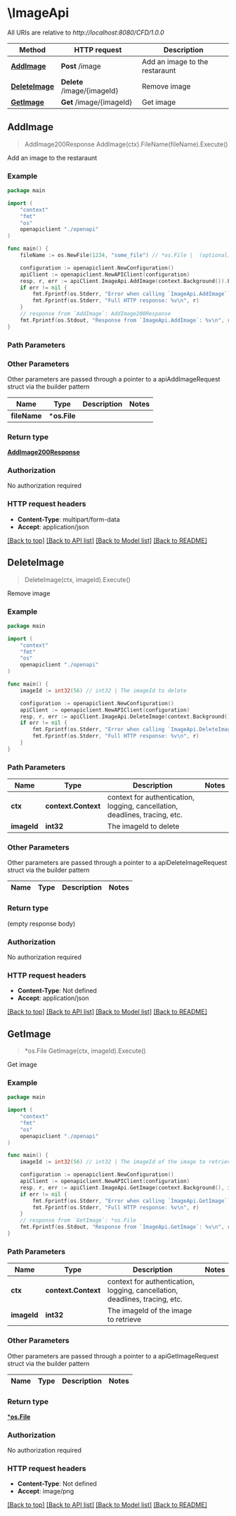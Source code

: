 # \ImageApi

All URIs are relative to *http://localhost:8080/CFD/1.0.0*

Method | HTTP request | Description
------------- | ------------- | -------------
[**AddImage**](ImageApi.md#AddImage) | **Post** /image | Add an image to the restaraunt
[**DeleteImage**](ImageApi.md#DeleteImage) | **Delete** /image/{imageId} | Remove image
[**GetImage**](ImageApi.md#GetImage) | **Get** /image/{imageId} | Get image



## AddImage

> AddImage200Response AddImage(ctx).FileName(fileName).Execute()

Add an image to the restaraunt



### Example

```go
package main

import (
    "context"
    "fmt"
    "os"
    openapiclient "./openapi"
)

func main() {
    fileName := os.NewFile(1234, "some_file") // *os.File |  (optional)

    configuration := openapiclient.NewConfiguration()
    apiClient := openapiclient.NewAPIClient(configuration)
    resp, r, err := apiClient.ImageApi.AddImage(context.Background()).FileName(fileName).Execute()
    if err != nil {
        fmt.Fprintf(os.Stderr, "Error when calling `ImageApi.AddImage``: %v\n", err)
        fmt.Fprintf(os.Stderr, "Full HTTP response: %v\n", r)
    }
    // response from `AddImage`: AddImage200Response
    fmt.Fprintf(os.Stdout, "Response from `ImageApi.AddImage`: %v\n", resp)
}
```

### Path Parameters



### Other Parameters

Other parameters are passed through a pointer to a apiAddImageRequest struct via the builder pattern


Name | Type | Description  | Notes
------------- | ------------- | ------------- | -------------
 **fileName** | ***os.File** |  | 

### Return type

[**AddImage200Response**](AddImage200Response.md)

### Authorization

No authorization required

### HTTP request headers

- **Content-Type**: multipart/form-data
- **Accept**: application/json

[[Back to top]](#) [[Back to API list]](../README.md#documentation-for-api-endpoints)
[[Back to Model list]](../README.md#documentation-for-models)
[[Back to README]](../README.md)


## DeleteImage

> DeleteImage(ctx, imageId).Execute()

Remove image



### Example

```go
package main

import (
    "context"
    "fmt"
    "os"
    openapiclient "./openapi"
)

func main() {
    imageId := int32(56) // int32 | The imageId to delete

    configuration := openapiclient.NewConfiguration()
    apiClient := openapiclient.NewAPIClient(configuration)
    resp, r, err := apiClient.ImageApi.DeleteImage(context.Background(), imageId).Execute()
    if err != nil {
        fmt.Fprintf(os.Stderr, "Error when calling `ImageApi.DeleteImage``: %v\n", err)
        fmt.Fprintf(os.Stderr, "Full HTTP response: %v\n", r)
    }
}
```

### Path Parameters


Name | Type | Description  | Notes
------------- | ------------- | ------------- | -------------
**ctx** | **context.Context** | context for authentication, logging, cancellation, deadlines, tracing, etc.
**imageId** | **int32** | The imageId to delete | 

### Other Parameters

Other parameters are passed through a pointer to a apiDeleteImageRequest struct via the builder pattern


Name | Type | Description  | Notes
------------- | ------------- | ------------- | -------------


### Return type

 (empty response body)

### Authorization

No authorization required

### HTTP request headers

- **Content-Type**: Not defined
- **Accept**: application/json

[[Back to top]](#) [[Back to API list]](../README.md#documentation-for-api-endpoints)
[[Back to Model list]](../README.md#documentation-for-models)
[[Back to README]](../README.md)


## GetImage

> *os.File GetImage(ctx, imageId).Execute()

Get image



### Example

```go
package main

import (
    "context"
    "fmt"
    "os"
    openapiclient "./openapi"
)

func main() {
    imageId := int32(56) // int32 | The imageId of the image to retrieve

    configuration := openapiclient.NewConfiguration()
    apiClient := openapiclient.NewAPIClient(configuration)
    resp, r, err := apiClient.ImageApi.GetImage(context.Background(), imageId).Execute()
    if err != nil {
        fmt.Fprintf(os.Stderr, "Error when calling `ImageApi.GetImage``: %v\n", err)
        fmt.Fprintf(os.Stderr, "Full HTTP response: %v\n", r)
    }
    // response from `GetImage`: *os.File
    fmt.Fprintf(os.Stdout, "Response from `ImageApi.GetImage`: %v\n", resp)
}
```

### Path Parameters


Name | Type | Description  | Notes
------------- | ------------- | ------------- | -------------
**ctx** | **context.Context** | context for authentication, logging, cancellation, deadlines, tracing, etc.
**imageId** | **int32** | The imageId of the image to retrieve | 

### Other Parameters

Other parameters are passed through a pointer to a apiGetImageRequest struct via the builder pattern


Name | Type | Description  | Notes
------------- | ------------- | ------------- | -------------


### Return type

[***os.File**](*os.File.md)

### Authorization

No authorization required

### HTTP request headers

- **Content-Type**: Not defined
- **Accept**: image/png

[[Back to top]](#) [[Back to API list]](../README.md#documentation-for-api-endpoints)
[[Back to Model list]](../README.md#documentation-for-models)
[[Back to README]](../README.md)

